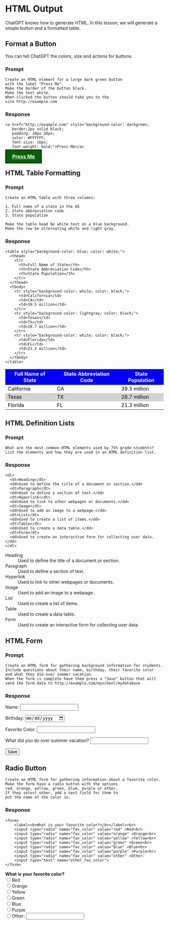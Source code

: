 # HTML Output

ChatGPT knows how to generate HTML.  In this lesson, we will generate a simple button and a formatted table.

## Format a Button

You can tell ChatGPT the colors, size and actions for buttons.

### Prompt

```linenums="0"
Create an HTML element for a large dark green button 
with the label "Press Me".
Make the border of the button black.
Make the text white.
When clicked the button should take you to the 
site http://example.com
```

### Response

```
<a href="http://example.com" style="background-color: darkgreen; 
   border:2px solid black;
   padding: 10px 20px;
   color: #FFFFFF;
   font-size: 16px; 
   font-weight: bold;">Press Me</a>
```

<a href="http://example.com" style="background-color: darkgreen; border:2px solid black; padding: 10px 20px; color: #FFFFFF; font-size: 16px; font-weight: bold;">Press Me</a>

## HTML Table Formatting

### Prompt

```linenums="0"
Create an HTML table with three columns:

1. Full name of a state in the US
2. State abbreviation code
3. State population

Make the table head be white text on a blue background.
Make the row be alternating white and light gray.
```

### Response

```
<table style="background-color: blue; color: white;">
  <thead>
    <tr>
      <th>Full Name of State</th>
      <th>State Abbreviation Code</th>
      <th>State Population</th>
    </tr>
  </thead>
  <tbody>
    <tr style="background-color: white; color: black;">
      <td>California</td>
      <td>CA</td>
      <td>39.5 million</td>
    </tr>
    <tr style="background-color: lightgray; color: black;">
      <td>Texas</td>
      <td>TX</td>
      <td>28.7 million</td>
    </tr>
    <tr style="background-color: white; color: black;">
      <td>Florida</td>
      <td>FL</td>
      <td>21.3 million</td>
    </tr>
  </tbody>
</table>
```

<table style="background-color: blue; color: white;">
  <thead>
    <tr>
      <th>Full Name of State</th>
      <th>State Abbreviation Code</th>
      <th>State Population</th>
    </tr>
  </thead>
  <tbody>
    <tr style="background-color: white; color: black;">
      <td>California</td>
      <td>CA</td>
      <td>39.5 million</td>
    </tr>
    <tr style="background-color: lightgray; color: black;">
      <td>Texas</td>
      <td>TX</td>
      <td>28.7 million</td>
    </tr>
    <tr style="background-color: white; color: black;">
      <td>Florida</td>
      <td>FL</td>
      <td>21.3 million</td>
    </tr>
  </tbody>
</table>

## HTML Definition Lists

### Prompt

```linenums="0"
What are the most common HTML elements used by 7th grade students?
List the elements and how they are used in an HTML definition list.
```

### Response
```
<dl>
  <dt>Heading</dt>
  <dd>Used to define the title of a document or section.</dd>
  <dt>Paragraph</dt>
  <dd>Used to define a section of text.</dd>
  <dt>Hyperlink</dt>
  <dd>Used to link to other webpages or documents.</dd>
  <dt>Image</dt>
  <dd>Used to add an image to a webpage.</dd>
  <dt>List</dt>
  <dd>Used to create a list of items.</dd>
  <dt>Table</dt>
  <dd>Used to create a data table.</dd>
  <dt>Form</dt>
  <dd>Used to create an interactive form for collecting user data.</dd>
</dl>
```

<dl>
  <dt>Heading</dt>
  <dd>Used to define the title of a document or section.</dd>
  <dt>Paragraph</dt>
  <dd>Used to define a section of text.</dd>
  <dt>Hyperlink</dt>
  <dd>Used to link to other webpages or documents.</dd>
  <dt>Image</dt>
  <dd>Used to add an image to a webpage.</dd>
  <dt>List</dt>
  <dd>Used to create a list of items.</dd>
  <dt>Table</dt>
  <dd>Used to create a data table.</dd>
  <dt>Form</dt>
  <dd>Used to create an interactive form for collecting user data.</dd>
</dl>

## HTML Form

### Prompt

```linenums="0"
Create an HTML form for gathering background information for students.
Include questions about their name, birthday, their favorite color
and what they did over summer vacation.
When the form is complete have them press a "Save" button that will
send the form data to http://example.com/myschool/mydatabase
```

### Response

<form action="http://example.com/myschool/mydatabase" method="post">
  <p>
    <label>Name:</label>
    <input type="text" name="name" />
  </p>
  <p>
    <label>Birthday:</label>
    <input type="date" name="birthday" />
  </p>
  <p>
    <label>Favorite Color:</label>
    <input type="text" name="fav_color" />
  </p>
  <p>
    <label>What did you do over summer vacation?</label>
    <input type="text" name="summer_vacation" />
  </p>
  <input type="submit" value="Save" />
</form>

## Radio Button

```linenums="0"
Create an HTML form for gathering information about a favorite color.
Make the form have a radio button with the options 
red, orange, yellow, green, blue, purple or other.
If they select other, add a text field for them to
put the name of the color in.
```

### Response

```
<form>
    <label><b>What is your favorite color?</b></label><br>
    <input type="radio" name="fav_color" value="red" >Red<br>
    <input type="radio" name="fav_color" value="orange" >Orange<br>
    <input type="radio" name="fav_color" value="yellow" >Yellow<br>
    <input type="radio" name="fav_color" value="green" >Green<br>
    <input type="radio" name="fav_color" value="blue" >Blue<br>
    <input type="radio" name="fav_color" value="purple" >Purple<br>
    <input type="radio" name="fav_color" value="other" >Other:
    <input type="text" name="other_fav_color">
</form>
```

<form>
    <label><b>What is your favorite color?</b></label><br>
    <input type="radio" name="fav_color" value="red" >Red<br>
    <input type="radio" name="fav_color" value="orange" >Orange<br>
    <input type="radio" name="fav_color" value="yellow" >Yellow<br>
    <input type="radio" name="fav_color" value="green" >Green<br>
    <input type="radio" name="fav_color" value="blue" >Blue<br>
    <input type="radio" name="fav_color" value="purple" >Purple<br>
    <input type="radio" name="fav_color" value="other" >Other:
    <input type="text" name="other_fav_color">
</form>